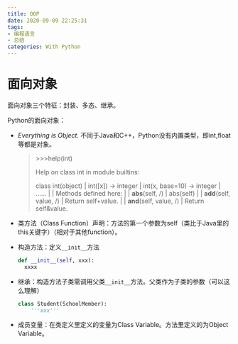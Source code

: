 ```yaml
---
title: OOP
date: 2020-09-09 22:25:31
tags: 
- 编程语言
- 总结
categories: With Python
---
```


# 面向对象

面向对象三个特征：封装、多态、继承。

Python的面向对象：

* *Everything is Object.* 不同于Java和C++，Python没有内置类型，即int,float等都是对象。

  > \>\>\>help(int)
  >
  > Help on class int in module builtins:
  >
  > class int(object)
  >  |  int([x]) -> integer
  >  |  int(x, base=10) -> integer
  >  |
  >  ......
  >  |
  >  |  Methods defined here:
  >  |
  >  |  __abs__(self, /)
  >  |      abs(self)
  >  |
  >  |  __add__(self, value, /)
  >  |      Return self+value.
  >  |
  >  |  __and__(self, value, /)
  >  |      Return self&value.

* 类方法（Class Function）声明：方法的第一个参数为self（类比于Java里的this关键字）（相对于其他function）。

* 构造方法：定义`__init__`方法

  ~~~python
  def __init__(self, xxx):
  	xxxx
  ~~~

* 继承：构造方法子类需调用父类`__init__`方法。父类作为子类的参数（可以这么理解）

  ~~~python
  class Student(SchoolMember):
      '''xxx'''
  ~~~

* 成员变量：在类定义里定义的变量为Class Variable。方法里定义的为Object Variable。